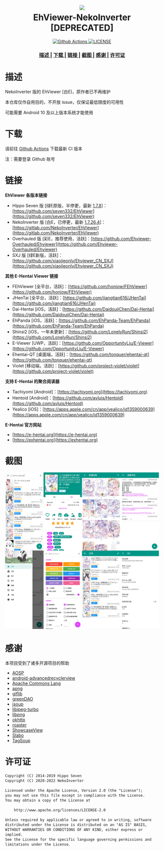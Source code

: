 <h1 align="center">
  <img src="app/src/main/ic_launcher-playstore.png" width="150">
  <br>EhViewer-NekoInverter [DEPRECATED]<br>
</h1>

<p align="center">
  <a href="https://github.com/xb2016/EhViewer-NekoInverter/actions/workflows/ci.yml">
    <img src="https://github.com/xb2016/EhViewer-NekoInverter/actions/workflows/ci.yml/badge.svg" alt="Github Actions">
  </a>
  <a href="https://github.com/xb2016/EhViewer-NekoInverter/blob/eh-1.7.27.x/LICENSE">
    <img src="https://img.shields.io/github/license/xb2016/EhViewer-NekoInverter" alt="LICENSE">
  </a>
</p>

<div align="center">
  <h3>
    <a href="https://github.com/xb2016/EhViewer-NekoInverter#描述">
    描述
    </a>
    <span> | </span>
    <a href="https://github.com/xb2016/EhViewer-NekoInverter#下载">
    下载
    </a>
    <span> | </span>
    <a href="https://github.com/xb2016/EhViewer-NekoInverter#链接">
    链接
    </a>
    <span> | </span>
    <a href="https://github.com/xb2016/EhViewer-NekoInverter#截图">
    截图
    </a>
    <span> | </span>
    <a href="https://github.com/xb2016/EhViewer-NekoInverter#感谢">
    感谢
    </a>
    <span> | </span>
    <a href="https://github.com/xb2016/EhViewer-NekoInverter#许可证">
    许可证
    </a>
  </h3>
</div>

# 描述

NekoInverter 版的 EhViewer [白E]，原作者已不再维护

本仓库仅作自用目的，不开放 issue，仅保证最低限度的可用性

可能需要 Android 10 及以上版本系统才能使用

# 下载

请前往 [Github Actions](https://github.com/xb2016/EhViewer-NekoInverter/actions) 下载最新 CI 版本

注：需要登录 Github 账号

# 链接

**EhViewer 各版本链接**

- Hippo Seven 版 [绿E原版，半停更，最新 [1.7.8](https://t.me/ehviewer/2127118)]：[https://github.com/seven332/EhViewer](https://github.com/seven332/EhViewer)
- NekoInverter 版 [白E，已停更，最新 [1.7.26.4](https://t.me/ehviewer/2029210)]：[https://gitlab.com/NekoInverter/EhViewer](https://gitlab.com/NekoInverter/EhViewer)
- Overhauled 版 [彩E，推荐使用，活跃]：[https://github.com/Ehviewer-Overhauled/Ehviewer](https://github.com/Ehviewer-Overhauled/Ehviewer)
- SXJ 版 [绿E新版，活跃]：[https://github.com/xiaojieonly/Ehviewer_CN_SXJ](https://github.com/xiaojieonly/Ehviewer_CN_SXJ)

**其他 E-Hentai Viewer 链接**

- FEhViewer [全平台，活跃]：[https://github.com/honjow/FEhViewer](https://github.com/honjow/FEhViewer)
- JHenTai [全平台，活跃]：[https://github.com/jiangtian616/JHenTai](https://github.com/jiangtian616/JHenTai)
- Dai-Hentai [iOS，活跃]：[https://github.com/DaidoujiChen/Dai-Hentai](https://github.com/DaidoujiChen/Dai-Hentai)
- EhPanda [iOS，活跃]：[https://github.com/EhPanda-Team/EhPanda](https://github.com/EhPanda-Team/EhPanda)
- Shinsi2 [iOS，一年未更新]：[https://github.com/LonelyRun/Shinsi2](https://github.com/LonelyRun/Shinsi2)
- E-Viewer [UWP，活跃]：[https://github.com/OpportunityLiu/E-Viewer](https://github.com/OpportunityLiu/E-Viewer)
- Ehentai-QT [桌面端，活跃]：[https://github.com/tonquer/ehentai-qt](https://github.com/tonquer/ehentai-qt)
- Violet [移动端，活跃]：[https://github.com/project-violet/violet](https://github.com/project-violet/violet)

**支持 E-Hentai 的聚合阅读器**

- Tachiyomi [Android]：[https://tachiyomi.org](https://tachiyomi.org)
- Hentoid [Android]：[https://github.com/avluis/Hentoid](https://github.com/avluis/Hentoid)
- Yealico [iOS]：[https://apps.apple.com/cn/app/yealico/id1359000639](https://apps.apple.com/cn/app/yealico/id1359000639)

**E-Hentai 官方网站**

- [https://e-hentai.org](https://e-hentai.org)
- [https://exhentai.org](https://exhentai.org)

# 截图

![screenshot-01](art/screenshot-01.png)

# 感谢

本项目受到了诸多开源项目的帮助

- [AOSP](http://source.android.com/)
- [android-advancedrecyclerview](https://github.com/h6ah4i/android-advancedrecyclerview)
- [Apache Commons Lang](https://commons.apache.org/proper/commons-lang/)
- [apng](http://apng.sourceforge.net/)
- [giflib](http://giflib.sourceforge.net)
- [greenDAO](https://github.com/greenrobot/greenDAO)
- [jsoup](https://github.com/jhy/jsoup)
- [libjpeg-turbo](http://libjpeg-turbo.virtualgl.org/)
- [libpng](http://www.libpng.org/pub/png/libpng.html)
- [okhttp](https://github.com/square/okhttp)
- [roaster](https://github.com/forge/roaster)
- [ShowcaseView](https://github.com/amlcurran/ShowcaseView)
- [Slabo](https://github.com/TiroTypeworks/Slabo)
- [TagSoup](http://home.ccil.org/~cowan/tagsoup/)

# 许可证

    Copyright (C) 2014-2019 Hippo Seven
    Copyright (C) 2020-2022 NekoInverter

    Licensed under the Apache License, Version 2.0 (the "License");
    you may not use this file except in compliance with the License.
    You may obtain a copy of the License at

        http://www.apache.org/licenses/LICENSE-2.0

    Unless required by applicable law or agreed to in writing, software
    distributed under the License is distributed on an "AS IS" BASIS,
    WITHOUT WARRANTIES OR CONDITIONS OF ANY KIND, either express or implied.
    See the License for the specific language governing permissions and
    limitations under the License.
